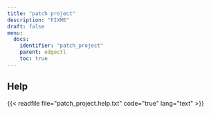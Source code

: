 ```yaml
---
title: "patch project"
description: "FIXME"
draft: false
menu:
  docs:
    identifier: "patch_project"
    parent: edgectl
    toc: true
---
```


## Help

{{< readfile file="patch_project.help.txt" code="true" lang="text" >}}
